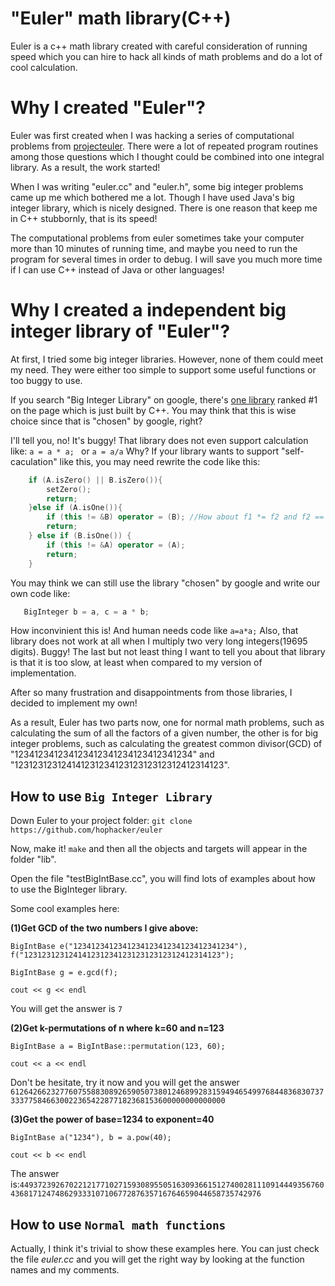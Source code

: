 "Euler" math library(C++)
========


Euler is a c++ math library created with careful consideration of running speed which you can hire to hack all kinds of math problems and do a lot of cool calculation.

Why I created "Euler"?
========
Euler was first created when I was hacking a series of computational problems from 
[projecteuler](http://projecteuler.net/). There were a lot of repeated program routines among those questions which I thought could be combined into one integral library. As a result, the work started!

When I was writing "euler.cc" and "euler.h", some big integer problems came up me which bothered me a lot. Though I have used Java's big integer library, which is nicely designed. There is one reason that keep me in C++ stubbornly, that is its speed!

The computational problems from euler sometimes take your computer more than 10 minutes of running time, and maybe you need to run the program for several times in order to debug. I will save you much more time if I can use C++ instead of Java or other languages!

Why I created a independent big integer library of "Euler"?
========
At first, I tried some big integer libraries. However, none of them could meet my need.
They were either too simple to support some useful functions or too buggy to use. 

If you search "Big Integer Library" on google, there's [one library]((https://mattmccutchen.net/bigint/)) ranked #1 on the page which is just built by C++. You may think that this is wise choice since that is "chosen" by google, right? 

I'll tell you, no! It's buggy! That library does not even support calculation like:
```a = a * a; ``` or ```a = a/a``` 
Why? If your library wants to support "self-caculation" like this, you may need rewrite the code like this:
```C++ 
    if (A.isZero() || B.isZero()){
        setZero();
        return;
    }else if (A.isOne()){
        if (this != &B) operator = (B); //How about f1 *= f2 and f2 == BigIntBase(1)
        return;
    } else if (B.isOne()) {
        if (this != &A) operator = (A);
        return;
    }
```
You may think we can still use the library "chosen" by google and write our own code like:
```C++ 
   BigInteger b = a, c = a * b;
```
How inconvinient this is! And human needs code like ```a=a*a;```
Also, that library does not work at all when I multiply two very long integers(19695 digits). Buggy!
The last but not least thing I want to tell you about that library is that it is too slow, at least when compared to my version of implementation.

After so many frustration and disappointments from those libraries, I decided to implement my own!


As a result, Euler has two parts now, one for normal math problems, such as calculating the sum of all the factors of a given number, the other is for big integer problems, such as calculating the greatest common divisor(GCD) of "123412341234123412341234123412341234"  and "12312312312414123123412312312312312412314123".

How to use `Big Integer Library`
------------
Down Euler to your project folder: `git clone https://github.com/hophacker/euler`
 
Now, make it! `make` and then all the objects and targets will appear in the folder "lib".

Open the file "testBigIntBase.cc", you will find lots of examples about how to use the BigInteger library.

Some cool examples here:

**(1)Get GCD of the two numbers I give above:**

```BigIntBase e("123412341234123412341234123412341234"), f("12312312312414123123412312312312312412314123");```

`BigIntBase g = e.gcd(f);`

`cout << g << endl`

You will get the answer is `7`

**(2)Get k-permutations of n where k=60 and n=123**

`BigIntBase a = BigIntBase::permutation(123, 60);`

`cout << a << endl`

Don't be hesitate, try it now and you will get the answer `6126426623277607558830892659050738012468992831594946549976844836830737333775846630022365422877182368153600000000000000`

**(3)Get the power of base=1234 to exponent=40**

`BigIntBase a("1234"), b = a.pow(40);`

`cout << b << endl`


The answer is:`4493723926702212177102715930895505163093661512740028111091444935676043681712474862933310710677287635716764659044658735742976`



How to use `Normal math functions`
------------
Actually, I think it's trivial to show these examples here. You can just check the file *euler.cc* and you will get the right way by looking at the function names and my comments.


